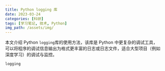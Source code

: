 ```yaml
---
title: Python logging 库
date: 2023-03-24
categories: [科研]
tags: [学习笔记, 技术, Python]
img_path: /assets/img/
---
```


本文介绍 Python `logging`库的使用方法，该库是 Python 中更复杂的调试工具，可以将程序的调试信息输出为格式更丰富的日志或日志文件，适合大型项目（例如深度学习）的调试与监控。

`logging`
